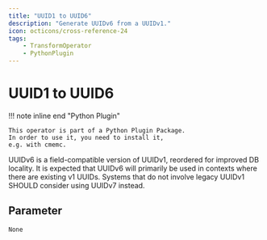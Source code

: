 ```yaml
---
title: "UUID1 to UUID6"
description: "Generate UUIDv6 from a UUIDv1."
icon: octicons/cross-reference-24
tags: 
    - TransformOperator
    - PythonPlugin
---
```

# UUID1 to UUID6
<!-- This file was generated - DO NOT CHANGE IT MANUALLY -->

!!! note inline end "Python Plugin"

    This operator is part of a Python Plugin Package.
    In order to use it, you need to install it,
    e.g. with cmemc.


UUIDv6 is a field-compatible version of UUIDv1, reordered for
improved DB locality. It is expected that UUIDv6 will primarily be
used in contexts where there are existing v1 UUIDs. Systems that do
not involve legacy UUIDv1 SHOULD consider using UUIDv7 instead.


## Parameter

`None`